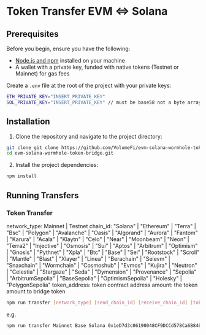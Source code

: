 # Token Transfer EVM <=> Solana

## Prerequisites

Before you begin, ensure you have the following:

 - [Node.js and npm](https://docs.npmjs.com/downloading-and-installing-node-js-and-npm) installed on your machine
 - A wallet with a private key, funded with native tokens (Testnet or Mainnet) for gas fees

Create a `.env` file at the root of the project with your private keys:

```bash
ETH_PRIVATE_KEY="INSERT_PRIVATE_KEY"
SOL_PRIVATE_KEY="INSERT_PRIVATE_KEY" // must be base58 not a byte array!
```

## Installation

1. Clone the repository and navigate to the project directory:

```bash
git clone git clone https://github.com/VolumeFi/evm-solana-wormhole-token-bridge.git
cd evm-solana-wormhole-token-bridge.git
```

2. Install the project dependencies:

```bash
npm install
```

## Running Transfers

### Token Transfer

network_type: Mainnet | Testnet
chain_id: "Solana" | "Ethereum" | "Terra" | "Bsc" | "Polygon" | "Avalanche" | "Oasis" | "Algorand" | "Aurora" | "Fantom" | "Karura" | "Acala" | "Klaytn" | "Celo" | "Near" | "Moonbeam" | "Neon" | "Terra2" | "Injective" | "Osmosis" | "Sui" | "Aptos" | "Arbitrum" | "Optimism" | "Gnosis" | "Pythnet" | "Xpla" | "Btc" | "Base" | "Sei" | "Rootstock" | "Scroll" | "Mantle" | "Blast" | "Xlayer" | "Linea" | "Berachain" | "Seievm" | "Snaxchain" | "Wormchain" | "Cosmoshub" | "Evmos" | "Kujira" | "Neutron" | "Celestia" | "Stargaze" | "Seda" | "Dymension" | "Provenance" | "Sepolia" | "ArbitrumSepolia" | "BaseSepolia" | "OptimismSepolia" | "Holesky" | "PolygonSepolia"
token_address: token contract address
amount: the token amount to bridge token

```bash
npm run transfer [network_type] [send_chain_id] [receive_chain_id] [token_address] [amount]
```

e.g.
```bash
npm run transfer Mainnet Base Solana 0x1eD7d3c06190048CF9DCCd578Ca6B84B93BCa543 1
```

